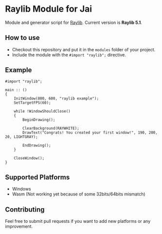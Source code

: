# Raylib Module for Jai
Module and generator script for [Raylib](https://www.raylib.com).
Current version is **Raylib 5.1**.

## How to use
- Checkout this repository and put it in the `modules` folder of your project.
- Include the module with the `#import "raylib";` directive.

## Example
```
#import "raylib";

main :: ()
{
    InitWindow(800, 600, "raylib example");
    SetTargetFPS(60);

    while !WindowShouldClose()
    {
        BeginDrawing();

        ClearBackground(RAYWHITE);
	    DrawText("Congrats! You created your first window!", 190, 200, 20, LIGHTGRAY);

	    EndDrawing();
    }

    CloseWindow();
}
```

## Supported Platforms 
- Windows
- Wasm (Not working yet because of some 32bits/64bits mismatch)

## Contributing
Feel free to submit pull requests if you want to add new platforms or any improvement.

